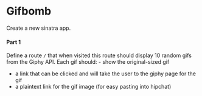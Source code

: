 # Gifbomb

Create a new sinatra app.

#### Part 1

Define a route `/` that when visited this route should display 10 random gifs from the Giphy API.
  Each gif should: - show the original-sized gif
- a link that can be clicked and will take the user to the giphy page for the gif
- a plaintext link for the gif image (for easy pasting into hipchat)
